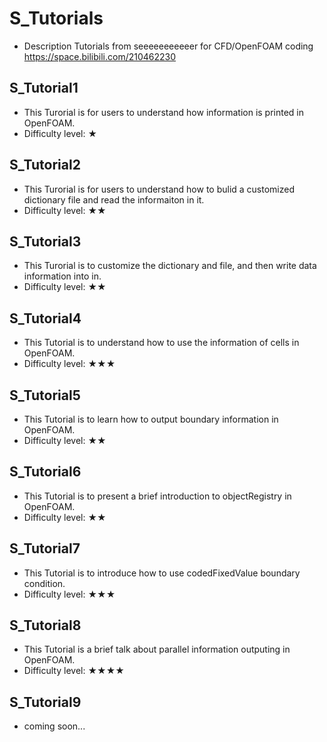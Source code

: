 # S_Tutorials

- Description
Tutorials from seeeeeeeeeeer for CFD/OpenFOAM coding
https://space.bilibili.com/210462230

## S_Tutorial1
  - This Turorial is for users to understand how information is printed in OpenFOAM.
  - Difficulty level: ★

## S_Tutorial2
  - This Turorial is for users to understand how to bulid a customized dictionary file and read the informaiton in it.
  - Difficulty level: ★★

## S_Tutorial3
  - This Turorial is to customize the dictionary and file, and then write data information into in.
  - Difficulty level: ★★

## S_Tutorial4
  - This Tutorial is to understand how to use the information of cells in OpenFOAM.
  - Difficulty level: ★★★

## S_Tutorial5
  - This Tutorial is to learn how to output boundary information in OpenFOAM.
  - Difficulty level: ★★

## S_Tutorial6
  - This Tutorial is to present a brief introduction to objectRegistry in OpenFOAM.
  - Difficulty level: ★★

## S_Tutorial7
  - This Tutorial is to introduce how to use codedFixedValue boundary condition.
  - Difficulty level: ★★★

## S_Tutorial8
  - This Tutorial is a brief talk about parallel information outputing in OpenFOAM.
  - Difficulty level: ★★★★

## S_Tutorial9
  - coming soon...
